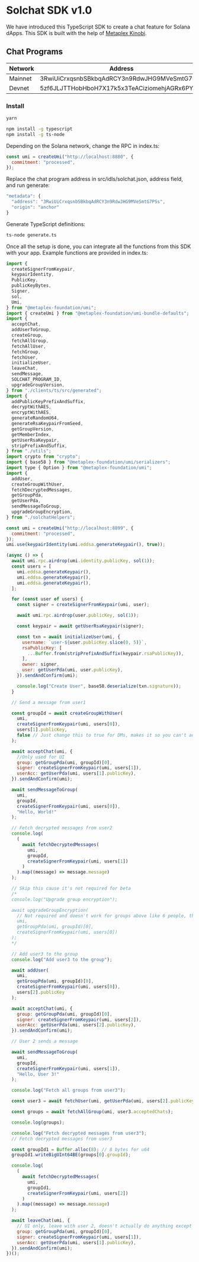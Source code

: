 # Solchat SDK v1.0

We have introduced this TypeScript SDK to create a chat feature for Solana dApps. This SDK is built with the help of [Metaplex Kinobi](https://github.com/metaplex-foundation/kinobi).

## Chat Programs

| Network | Address                                             |
| ------- | --------------------------------------------------- |
| Mainnet | 3RwiUiCrxqsnbSBkbqAdRCY3n9RdwJHG9MVeSmtG7PSs         |
| Devnet  | 5zf6JLJTTHobHboH7X17k5x3TeACiziomehjAGRx6PYq         |

### Install

```bash
yarn
```
```bash
npm install -g typescript
npm install -g ts-node
```
Depending on the Solana network, change the RPC in index.ts:
```javascript
const umi = createUmi("http://localhost:8880", {
  commitment: "processed",
});
```
Replace the chat program address in src/idls/solchat.json, address field, and run generate:
```javascript
"metadata": {
  "address": "3RwiUiCrxqsnbSBkbqAdRCY3n9RdwJHG9MVeSmtG7PSs",
  "origin": "anchor"
}
```
Generate TypeScript definitions:
```bash
ts-node generate.ts
```
Once all the setup is done, you can integrate all the functions from this SDK with your app. Example functions are provided in index.ts:

```javascript
import {
  createSignerFromKeypair,
  keypairIdentity,
  PublicKey,
  publicKeyBytes,
  Signer,
  sol,
  Umi,
} from "@metaplex-foundation/umi";
import { createUmi } from "@metaplex-foundation/umi-bundle-defaults";
import {
  acceptChat,
  addUserToGroup,
  createGroup,
  fetchAllGroup,
  fetchAllUser,
  fetchGroup,
  fetchUser,
  initializeUser,
  leaveChat,
  sendMessage,
  SOLCHAT_PROGRAM_ID,
  upgradeGroupVersion,
} from "./clients/ts/src/generated";
import {
  addPublicKeyPrefixAndSuffix,
  decryptWithAES,
  encryptWithAES,
  generateRandomU64,
  generateRsaKeypairFromSeed,
  getGroupVersion,
  getMemberIndex,
  getUserRsaKeypair,
  stripPrefixAndSuffix,
} from "./utils";
import crypto from "crypto";
import { base58 } from "@metaplex-foundation/umi/serializers";
import type { Option } from "@metaplex-foundation/umi";
import {
  addUser,
  createGroupWithUser,
  fetchDecryptedMessages,
  getGroupPda,
  getUserPda,
  sendMessageToGroup,
  upgradeGroupEncryption,
} from "./solchatHelpers";

const umi = createUmi("http://localhost:8899", {
  commitment: "processed",
});
umi.use(keypairIdentity(umi.eddsa.generateKeypair(), true));

(async () => {
  await umi.rpc.airdrop(umi.identity.publicKey, sol(1));
  const users = [
    umi.eddsa.generateKeypair(),
    umi.eddsa.generateKeypair(),
    umi.eddsa.generateKeypair(),
  ];

  for (const user of users) {
    const signer = createSignerFromKeypair(umi, user);

    await umi.rpc.airdrop(user.publicKey, sol(1));

    const keypair = await getUserRsaKeypair(signer);

    const txn = await initializeUser(umi, {
      username: `user-${user.publicKey.slice(0, 5)}`,
      rsaPublicKey: [
        ...Buffer.from(stripPrefixAndSuffix(keypair.rsaPublicKey)),
      ],
      owner: signer,
      user: getUserPda(umi, user.publicKey),
    }).sendAndConfirm(umi);

    console.log("Create User", base58.deserialize(txn.signature));
  }

  // Send a message from user1

  const groupId = await createGroupWithUser(
    umi,
    createSignerFromKeypair(umi, users[0]),
    users[1].publicKey,
    false // Just change this to true for DMs, makes it so you can't add or kick people
  );

  await acceptChat(umi, {
    //Only used for UI
    group: getGroupPda(umi, groupId)[0],
    signer: createSignerFromKeypair(umi, users[1]),
    userAcc: getUserPda(umi, users[1].publicKey),
  }).sendAndConfirm(umi);

  await sendMessageToGroup(
    umi,
    groupId,
    createSignerFromKeypair(umi, users[0]),
    "Hello, World!"
  );

  // Fetch decrypted messages from user2
  console.log(
    (
      await fetchDecryptedMessages(
        umi,
        groupId,
        createSignerFromKeypair(umi, users[1])
      )
    ).map((message) => message.message)
  );

  // Skip this cause it's not required for beta
  /*
  console.log("Upgrade group encryption");

  await upgradeGroupEncryption(
    // Not required and doesn't work for groups above like 6 people, this is only used to make previous messages unreadable by new members
    umi,
    getGroupPda(umi, groupId)[0],
    createSignerFromKeypair(umi, users[0])
  );
  */

  // Add user3 to the group
  console.log("Add user3 to the group");

  await addUser(
    umi,
    getGroupPda(umi, groupId)[0],
    createSignerFromKeypair(umi, users[0]),
    users[2].publicKey
  );

  await acceptChat(umi, {
    group: getGroupPda(umi, groupId)[0],
    signer: createSignerFromKeypair(umi, users[2]),
    userAcc: getUserPda(umi, users[2].publicKey),
  }).sendAndConfirm(umi);

  // User 2 sends a message

  await sendMessageToGroup(
    umi,
    groupId,
    createSignerFromKeypair(umi, users[1]),
    "Hello, User 3!"
  );

  console.log("Fetch all groups from user3");

  const user3 = await fetchUser(umi, getUserPda(umi, users[2].publicKey));

  const groups = await fetchAllGroup(umi, user3.acceptedChats);

  console.log(groups);

  console.log("Fetch decrypted messages from user3");
  // Fetch decrypted messages from user3

  const groupId1 = Buffer.alloc(8); // 8 bytes for u64
  groupId1.writeBigUInt64BE(groups[0].groupId);

  console.log(
    (
      await fetchDecryptedMessages(
        umi,
        groupId1,
        createSignerFromKeypair(umi, users[2])
      )
    ).map((message) => message.message)
  );

  await leaveChat(umi, {
    // UI only, leave with user 2, doesn't actually do anything except modify the accepted chats array
    group: getGroupPda(umi, groupId)[0],
    signer: createSignerFromKeypair(umi, users[1]),
    userAcc: getUserPda(umi, users[1].publicKey),
  }).sendAndConfirm(umi);
})();
```


